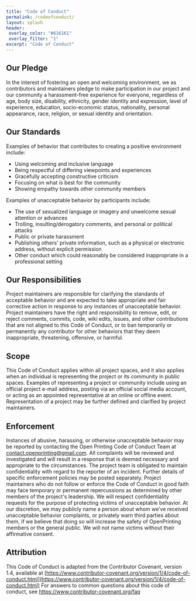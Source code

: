 ```yaml
---
title: "Code of Conduct"
permalink: /codeofconduct/
layout: splash
header:
 overlay_color: "#616161"
 overlay_filter: "1"
excerpt: "Code of Conduct"
---
```

## Our Pledge
In the interest of fostering an open and welcoming environment, we as contributors and maintainers pledge to make participation in our project and our community a harassment-free experience for everyone, regardless of age, body size, disability, ethnicity, gender identity and expression, level of experience, education, socio-economic status, nationality, personal appearance, race, religion, or sexual identity and orientation.

## Our Standards
Examples of behavior that contributes to creating a positive environment include:
- Using welcoming and inclusive language 
- Being respectful of differing viewpoints and experiences 
- Gracefully accepting constructive criticism 
- Focusing on what is best for the community 
- Showing empathy towards other community members

Examples of unacceptable behavior by participants include:
- The use of sexualized language or imagery and unwelcome sexual attention or advances 
- Trolling, insulting/derogatory comments, and personal or political attacks 
- Public or private harassment 
- Publishing others' private information, such as a physical or electronic address, without explicit permission 
- Other conduct which could reasonably be considered inappropriate in a professional setting

## Our Responsibilities
Project maintainers are responsible for clarifying the standards of acceptable behavior and are expected to take appropriate and fair corrective action in response to any instances of unacceptable behavior. 
Project maintainers have the right and responsibility to remove, edit, or reject comments, commits, code, wiki edits, issues, and other contributions that are not aligned to this Code of Conduct, or to ban temporarily or permanently any contributor for other behaviors that they deem inappropriate, threatening, offensive, or harmful.

## Scope
This Code of Conduct applies within all project spaces, and it also applies when an individual is representing the project or its community in public spaces. Examples of representing a project or community include using an official project e-mail address, posting via an official social media account, or acting as an appointed representative at an online or offline event. Representation of a project may be further defined and clarified by project maintainers.

## Enforcement
Instances of abusive, harassing, or otherwise unacceptable behavior may be reported by contacting the Open Printing Code of Conduct Team at contact.openprinting@gmail.com. All complaints will be reviewed and investigated and will result in a response that is deemed necessary and appropriate to the circumstances. The project team is obligated to maintain confidentiality with regard to the reporter of an incident. Further details of specific enforcement policies may be posted separately. Project maintainers who do not follow or enforce the Code of Conduct in good faith may face temporary or permanent repercussions as determined by other members of the project's leadership. 
We will respect confidentiality requests for the purpose of protecting victims of unacceptable behavior. At our discretion, we may publicly name a person about whom we’ve received unacceptable behavior complaints, or privately warn third parties about them, if we believe that doing so will increase the safety of OpenPrinting members or the general public. We will not name victims without their affirmative consent. 

## Attribution

This Code of Conduct is adapted from the Contributor Covenant, version 1.4, available at [https://www.contributor-covenant.org/version/1/4/code-of-conduct.html](https://www.contributor-covenant.org/version/1/4/code-of-conduct.html) For answers to common questions about this code of conduct, see https://www.contributor-covenant.org/faq
